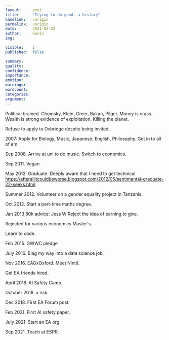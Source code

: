 ```yaml
---
layout:     post
title:      "Trying to do good, a history"
baselink:   /origin
permalink:  /origin
date:       2021-02-22
author:     Gavin   
img:        

visible:    1
published:  false

summary:    
quality:    
confidence: 
importance: 
emotion: 	
warnings: 	
wordcount:  
categories: 
argument:	
---
```


Political brained. Chomsky, Klein, Greer, Bakan, Pilger.
Money is crass. Wealth is strong evidence of exploitation. Killing the planet.

Refuse to apply to Oxbridge despite being invited.

2007: Apply for Biology, Music, Japanese, English, Philosophy. Get in to all of em.

Sep 2008. Arrive at uni to do music. Switch to economics.

Sep 2011. Vegan

May 2012. Graduate. Deeply aware that I need to get technical.
https://afterallitcouldbeworse.blogspot.com/2012/05/sentimental-graduate-22-seeks.html

Summer 2012. Volunteer on a gender equality project in Tanzania.

Oct 2012. Start a part-time maths degree.

Jan 2013	80k advice: Jess W
Reject the idea of earning to give.

Rejected for various economics Master's.

Learn to code.

Feb 2015.  GWWC pledge

July 2016. Blag my way into a data science job.

Nov 2016. EAGxOxford. Meet Nintil. 

Get EA friends hired.

April 2018. AI Safety Camp.

October 2018. x risk

Dec 2018. First EA Forum post.

Feb 2021. First AI safety paper.

July 2021. Start an EA org.

Sep 2021. Teach at ESPR.